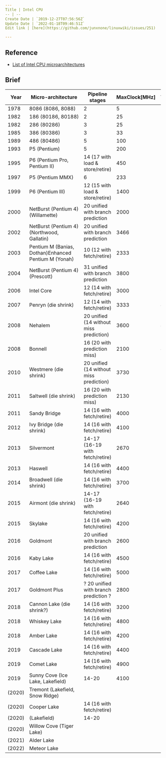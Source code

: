 ```yaml
---
Title | Intel CPU
-- | --
Create Date | `2019-12-27T07:56:56Z`
Update Date | `2022-01-18T09:46:51Z`
Edit link | [here](https://github.com/junxnone/linuxwiki/issues/251)

---
```

## Reference
- [List of Intel CPU microarchitectures](https://en.wikipedia.org/wiki/List_of_Intel_CPU_microarchitectures)

## Brief


Year | Micro-architecture | Pipeline stages | MaxClock[MHz] | Techprocess[nm]
-- | -- | -- | -- | --
1978 | 8086 (8086, 8088) | 2 | 5 | 3000
1982 | 186 (80186, 80188) | 2 | 25 | 3000
1982 | 286 (80286) | 3 | 25 | 1500
1985 | 386 (80386) | 3 | 33 | 1500
1989 | 486 (80486) | 5 | 100 | 1000
1993 | P5 (Pentium) | 5 | 200 | 800, 600, 350
1995 | P6 (Pentium Pro, Pentium II) | 14 (17 with load & store/retire) | 450 | 500, 350, 250
1997 | P5 (Pentium MMX) | 6 | 233 | 350
1999 | P6 (Pentium III) | 12 (15 with load & store/retire) | 1400 | 250, 180, 130
2000 | NetBurst (Pentium 4)(Willamette) | 20 unified with branch prediction | 2000 | 180
2002 | NetBurst (Pentium 4)(Northwood, Gallatin)  | 20 unified with branch prediction | 3466 | 130
2003 | Pentium M (Banias, Dothan)Enhanced Pentium M (Yonah) | 10 (12 with fetch/retire) | 2333 | 130, 90, 65
2004 | NetBurst (Pentium 4)(Prescott) | 31 unified with branch prediction | 3800 | 90
2006 | Intel Core | 12 (14 with fetch/retire) | 3000 | 65
2007 | Penryn (die shrink) | 12 (14 with fetch/retire) | 3333 | 45
2008 | Nehalem | 20 unified (14 without miss prediction) | 3600 | 45
2008 | Bonnell | 16 (20 with prediction miss) | 2100 | 45
2010 | Westmere (die shrink) | 20 unified (14 without miss prediction) | 3730 | 32
2011 | Saltwell (die shrink) | 16 (20 with prediction miss) | 2130 | 32
2011 | Sandy Bridge | 14 (16 with fetch/retire) | 4000 | 32
2012 | Ivy Bridge (die shrink) | 14 (16 with fetch/retire) | 4100 | 22
2013 | Silvermont | 14-17 (16-19 with fetch/retire) | 2670 | 22
2013 | Haswell | 14 (16 with fetch/retire) | 4400 | 22
2014 | Broadwell (die shrink) | 14 (16 with fetch/retire)  | 3700 | 14
2015 | Airmont (die shrink) | 14-17 (16-19 with fetch/retire) | 2640 | 14
2015 | Skylake | 14 (16 with fetch/retire) | 4200 | 14
2016 | Goldmont | 20 unified with branch prediction | 2600 | 14
2016 | Kaby Lake | 14 (16 with fetch/retire) | 4500 | 14
2017 | Coffee Lake | 14 (16 with fetch/retire)  | 5000 | 14
2017 | Goldmont Plus | ? 20 unified with branch prediction ? | 2800 | 14
2018 | Cannon Lake (die shrink?) | 14 (16 with fetch/retire) | 3200 | 10
2018 | Whiskey Lake | 14 (16 with fetch/retire)  | 4800 | 14
2018 | Amber Lake | 14 (16 with fetch/retire)  | 4200 | 14
2019 | Cascade Lake | 14 (16 with fetch/retire)  | 4400 | 14
2019 | Comet Lake | 14 (16 with fetch/retire)  | 4900 | 14
2019 | Sunny Cove (Ice Lake, Lakefield) | 14-20 | 4100 | 10
(2020) | Tremont (Lakefield, Snow Ridge) |   |  | 10
(2020) | Cooper Lake | 14 (16 with fetch/retire) |   | 14
(2020) | (Lakefield) | 14-20 |   | 10
(2020) | Willow Cove (Tiger Lake) |   |   | 10
(2021) | Alder Lake |   |   | 10
(2022) | Meteor Lake |   |   | 7


